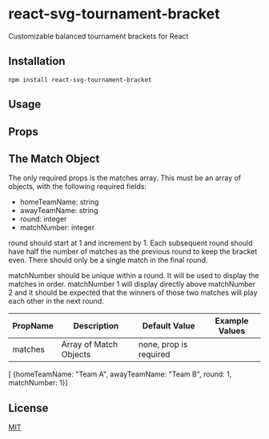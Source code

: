 # react-svg-tournament-bracket

Customizable balanced tournament brackets for React

## Installation

```
npm install react-svg-tournament-bracket
```

## Usage

## Props

## The Match Object

The only required props is the matches array. This must be an array of objects, with the following required fields:

- homeTeamName: string
- awayTeamName: string
- round: integer
- matchNumber: integer

round should start at 1 and increment by 1. Each subsequent round should have half the number of matches as the previous round to keep the bracket even. There should only be a single match in the final round.

matchNumber should be unique within a round. It will be used to display the matches in order. matchNumber 1 will display directly above matchNumber 2 and it should be expected that the winners of those two matches will play each other in the next round.

| PropName | Description            | Default Value          | Example Values |
| -------- | ---------------------- | ---------------------- | -------------- |
| matches  | Array of Match Objects | none, prop is required |

[ {homeTeamName: "Team A", awayTeamName: "Team B", round: 1, matchNumber: 1}]

## License

[MIT](https://choosealicense.com/licenses/mit/)

```

```
